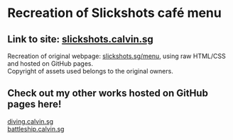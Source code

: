 # Recreation of Slickshots café menu
## Link to site: [slickshots.calvin.sg](https://slickshots.calvin.sg)

Recreation of original webpage: [slickshots.sg/menu](https://slickshots.sg/menu), 
using raw HTML/CSS and hosted on GitHub pages.  
Copyright of assets used belongs to the original owners.

## Check out my other works hosted on GitHub pages here!  
[diving.calvin.sg](https://diving.calvin.sg/)  
[battleship.calvin.sg](https://battleship.calvin.sg/)